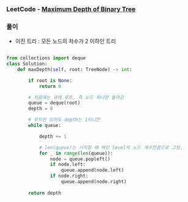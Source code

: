 ### LeetCode - [Maximum Depth of Binary Tree](https://leetcode.com/problems/maximum-depth-of-binary-tree/)

### 풀이

* 이진 트리 : 모든 노드의 차수가 2 이하인 트리

```Python

from collections import deque
class Solution:
    def maxDepth(self, root: TreeNode) -> int:

        if root is None:
            return 0

        # 처음에는 큐에 루트, 즉 노드 하나만 들어감
        queue = deque(root)
        depth = 0

        # 루트만 있어도 depth는 1이니깐
        while queue:

            depth += 1

            # len(queue)는 시작할 때 해당 level의 노드 개수만큼으로 고정.
            for _ in range(len(queue)):
                node = queue.popleft()
                if node.left:
                    queue.append(node.left)
                if node.right:
                    queue.append(node.right)
        
        return depth

```
